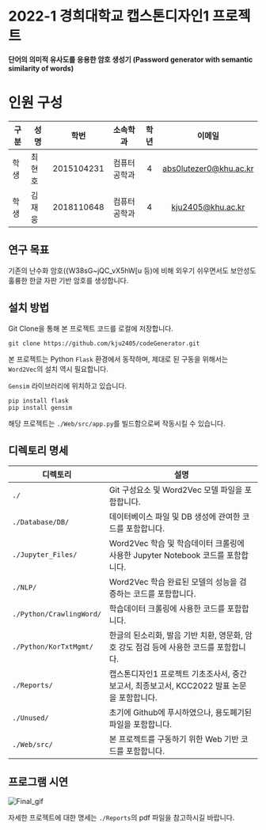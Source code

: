 # 2022-1 경희대학교 캡스톤디자인1 프로젝트

<strong> 단어의 의미적 유사도를 응용한 암호 생성기 (Password generator with semantic similarity of words) </strong>

# 인원 구성
|구분|성명|학번|소속학과|학년|이메일|
|---|---|:-:|:-:|:-:|:-:|
|학생|최현호|2015104231|컴퓨터공학과|4|abs0lutezer0@khu.ac.kr |
|학생|김재웅|2018110648|컴퓨터공학과|4|kju2405@khu.ac.kr |

## 연구 목표
기존의 난수화 암호({W38sG~jQC_vX5hW[u 등)에 비해 외우기 쉬우면서도 보안성도 훌륭한 한글 자판 기반 암호를 생성합니다.

## 설치 방법
Git Clone을 통해 본 프로젝트 코드를 로컬에 저장합니다.
```git
git clone https://github.com/kju2405/codeGenerator.git
```

본 프로젝트는 Python `Flask` 환경에서 동작하며, 제대로 된 구동을 위해서는 `Word2Vec`의 설치 역시 필요합니다.

`Gensim` 라이브러리에 위치하고 있습니다.
```pip
pip install flask
pip install gensim
```

해당 프로젝트는 `./Web/src/app.py`를 빌드함으로써 작동시킬 수 있습니다.

## 디렉토리 명세
|디렉토리|설명|
|---|---|
|`./`|Git 구성요소 및 Word2Vec 모델 파일을 포함합니다.|
|`./Database/DB/`|데이터베이스 파일 및 DB 생성에 관여한 코드를 포함합니다. |
|`./Jupyter_Files/`|Word2Vec 학습 및 학습데이터 크롤링에 사용한 Jupyter Notebook 코드를 포함합니다.|
|`./NLP/`|Word2Vec 학습 완료된 모델의 성능을 검증하는 코드를 포함합니다.|
|`./Python/CrawlingWord/`|학습데이터 크롤링에 사용한 코드를 포함합니다.|
|`./Python/KorTxtMgmt/`|한글의 된소리화, 발음 기반 치환, 영문화, 암호 강도 점검 등에 사용한 코드를 포함합니다.|
|`./Reports/`|캡스톤디자인1 프로젝트 기초조사서, 중간보고서, 최종보고서, KCC2022 발표 논문을 포함합니다.|
|`./Unused/`|초기에 Github에 푸시하였으나, 용도폐기된 파일을 포함합니다.|
|`./Web/src/`|본 프로젝트를 구동하기 위한 Web 기반 코드를 포함합니다.|

## 프로그램 시연
![Final_gif](https://user-images.githubusercontent.com/95610222/172426420-d70be739-9c24-4d29-b28f-56313dd60655.gif)

자세한 프로젝트에 대한 명세는 `./Reports`의 pdf 파일을 참고하시길 바랍니다.
